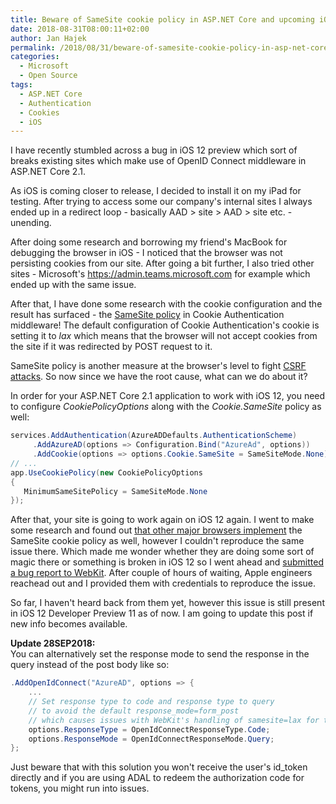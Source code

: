 ```yaml
---
title: Beware of SameSite cookie policy in ASP.NET Core and upcoming iOS 12
date: 2018-08-31T08:00:11+02:00
author: Jan Hajek
permalink: /2018/08/31/beware-of-samesite-cookie-policy-in-asp-net-core-and-upcoming-ios-12/
categories:
  - Microsoft
  - Open Source
tags:
  - ASP.NET Core
  - Authentication
  - Cookies
  - iOS
---
```


<p>I have recently stumbled across a bug in iOS 12 preview which sort of breaks existing sites which make use of OpenID Connect middleware in ASP.NET Core 2.1.</p>

<!--more-->

<p>As iOS is coming closer to release, I decided to install it on my iPad for testing. After trying to access some our company's internal sites I always ended up in a redirect loop - basically AAD &gt; site &gt; AAD &gt; site etc. - unending.</p>

<p>After doing some research and borrowing my friend's MacBook for debugging the browser in iOS - I noticed that the browser was not persisting cookies from our site. After going a bit further, I also tried other sites - Microsoft's <a href="https://admin.teams.microsoft.com">https://admin.teams.microsoft.com</a> for example which ended up with the same issue.</p>

<p>After that, I have done some research with the cookie configuration and the result has surfaced - the <a href="https://www.owasp.org/index.php/SameSite">SameSite policy</a>&nbsp;in Cookie Authentication middleware! The default configuration of Cookie Authentication's cookie is setting it to&nbsp;<em>lax</em> which means that the browser will not accept cookies from the site if it was redirected by POST request to it.</p>

<p>SameSite policy is another measure at the browser's level to fight <a href="https://cs.wikipedia.org/wiki/Cross-site_request_forgery">CSRF attacks</a>. So now since we have the root cause, what can we do about it?</p>

<p>In order for your ASP.NET Core 2.1 application to work with iOS 12, you need to configure&nbsp;<em>CookiePolicyOptions</em> along with the&nbsp;<em>Cookie.SameSite</em> policy as well:</p>

```csharp
services.AddAuthentication(AzureADDefaults.AuthenticationScheme)
     .AddAzureAD(options => Configuration.Bind("AzureAd", options))
     .AddCookie(options => options.Cookie.SameSite = SameSiteMode.None);
// ...
app.UseCookiePolicy(new CookiePolicyOptions
{
   MinimumSameSitePolicy = SameSiteMode.None
});
```

<p>After that, your site is going to work again on iOS 12 again. I went to make some research and found out <a href="https://caniuse.com/#feat=same-site-cookie-attribute">that other major browsers implement</a> the SameSite cookie policy as well, however I couldn't reproduce the same issue there. Which made me wonder whether they are doing some sort of magic there or something is broken in iOS 12 so I went ahead and <a href="https://bugs.webkit.org/show_bug.cgi?id=188165">submitted a bug report to WebKit</a>. After couple of hours of waiting, Apple engineers reachead out and I provided them with credentials to reproduce the issue.</p>

<p>So far, I haven't heard back from them yet, however this issue is still present in iOS 12 Developer Preview 11 as of now. I am going to update this post if new info becomes available.</p>

<p><strong>Update 28SEP2018:</strong><br>You can alternatively set the response mode to send the response in the query instead of the post body like so:</p>

```csharp
.AddOpenIdConnect("AzureAD", options => {
    ...
    // Set response type to code and response type to query
    // to avoid the default response_mode=form_post
    // which causes issues with WebKit's handling of samesite=lax for the session cookie
    options.ResponseType = OpenIdConnectResponseType.Code;
    options.ResponseMode = OpenIdConnectResponseMode.Query;
};
```

<p>Just beware that with this solution you won't receive the user's id_token directly and if you are using ADAL to redeem the authorization code for tokens, you might run into issues.</p>
